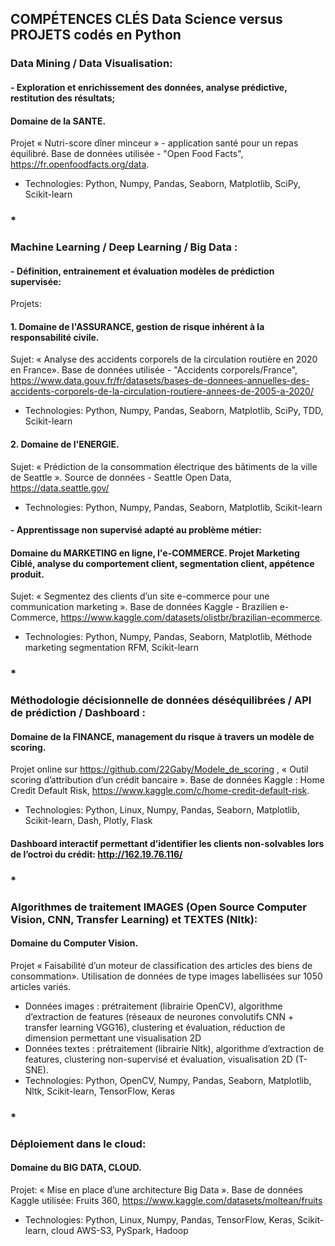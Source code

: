 ## COMPÉTENCES CLÉS Data Science versus PROJETS codés en Python

### Data Mining / Data Visualisation:

#### - Exploration et enrichissement des données, analyse prédictive, restitution des résultats;
#### Domaine de la SANTE. 
Projet « Nutri-score dîner minceur » - application santé pour un repas équilibré. Base de données utilisée - "Open Food Facts", https://fr.openfoodfacts.org/data.  
- Technologies: Python, Numpy, Pandas, Seaborn, Matplotlib, SciPy, Scikit-learn

###   *
### Machine Learning / Deep Learning / Big Data :

#### - Définition, entrainement et évaluation modèles de prédiction supervisée: 
Projets:
#### 1. Domaine de l'ASSURANCE, gestion de risque inhérent à la responsabilité civile. 
Sujet: « Analyse des accidents corporels de la circulation routière en 2020 en France». Base de données utilisée - "Accidents corporels/France", https://www.data.gouv.fr/fr/datasets/bases-de-donnees-annuelles-des-accidents-corporels-de-la-circulation-routiere-annees-de-2005-a-2020/
- Technologies: Python, Numpy, Pandas, Seaborn, Matplotlib, SciPy, TDD, Scikit-learn
#### 2. Domaine de l'ENERGIE. 
Sujet: « Prédiction de la consommation électrique des bâtiments de la ville de Seattle ». Source de données - Seattle Open Data, https://data.seattle.gov/
- Technologies: Python, Numpy, Pandas, Seaborn, Matplotlib, Scikit-learn


#### - Apprentissage non supervisé adapté au problème métier: 
#### Domaine du MARKETING en ligne, l'e-COMMERCE. Projet Marketing Ciblé, analyse du comportement client, segmentation client, appétence produit. 
Sujet: « Segmentez des clients d’un site e-commerce pour une communication marketing ». Base de données Kaggle - Brazilien e-Commerce, https://www.kaggle.com/datasets/olistbr/brazilian-ecommerce.
- Technologies: Python, Numpy, Pandas, Seaborn, Matplotlib, Méthode marketing segmentation RFM, Scikit-learn

###     *
### 
### Méthodologie décisionnelle de données déséquilibrées / API de prédiction / Dashboard : 
#### Domaine de la FINANCE, management du risque à travers un modèle de scoring. 
Projet online sur https://github.com/22Gaby/Modele_de_scoring , 
« Outil scoring d’attribution d’un crédit bancaire ». Base de données Kaggle : Home Credit Default Risk, https://www.kaggle.com/c/home-credit-default-risk.
- Technologies: Python, Linux, Numpy, Pandas, Seaborn, Matplotlib, Scikit-learn, Dash, Plotly, Flask
#### Dashboard interactif permettant d’identifier les clients non-solvables lors de l’octroi du crédit: **http://162.19.76.116/**
###     *
### 
### Algorithmes de traitement IMAGES (Open Source Computer Vision, CNN, Transfer Learning) et TEXTES (Nltk): 
#### Domaine du Computer Vision. 
Projet « Faisabilité d’un moteur de classification des articles des biens de consommation». Utilisation de données de type images labellisées sur 1050 articles variés.
- Données images : prétraitement (librairie OpenCV), algorithme d’extraction de features (réseaux de neurones convolutifs CNN + transfer learning VGG16), clustering et évaluation, réduction de dimension permettant une visualisation 2D 
- Données textes : prétraitement (librairie Nltk), algorithme d’extraction de features, clustering non-supervisé et évaluation, visualisation 2D (T-SNE). 
- Technologies: Python, OpenCV, Numpy, Pandas, Seaborn, Matplotlib, Nltk, Scikit-learn, TensorFlow, Keras
###     *
### 
### Déploiement dans le cloud: 
#### Domaine du BIG DATA, CLOUD. 
Projet: « Mise en place d’une architecture Big Data ». Base de données Kaggle utilisée: Fruits 360, https://www.kaggle.com/datasets/moltean/fruits
- Technologies: Python, Linux, Numpy, Pandas, TensorFlow, Keras, Scikit-learn, cloud AWS-S3, PySpark, Hadoop



